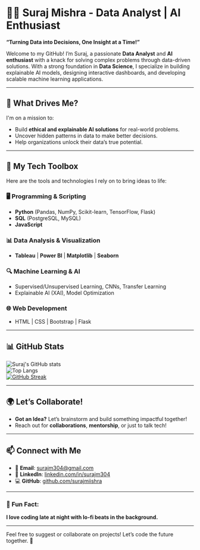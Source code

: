 # 👨‍💻 Suraj Mishra - Data Analyst | AI Enthusiast  

**“Turning Data into Decisions, One Insight at a Time!”**  

Welcome to my GitHub! I’m Suraj, a passionate **Data Analyst** and **AI enthusiast** with a knack for solving complex problems through data-driven solutions. With a strong foundation in **Data Science**, I specialize in building explainable AI models, designing interactive dashboards, and developing scalable machine learning applications.  

---

## 🧠 What Drives Me?  

I'm on a mission to:  
- Build **ethical and explainable AI solutions** for real-world problems.  
- Uncover hidden patterns in data to make better decisions.  
- Help organizations unlock their data’s true potential.  

---

## 🌟 My Tech Toolbox  

Here are the tools and technologies I rely on to bring ideas to life:  

### 🖥 Programming & Scripting  
- **Python** (Pandas, NumPy, Scikit-learn, TensorFlow, Flask)  
- **SQL** (PostgreSQL, MySQL)  
- **JavaScript**  

### 📊 Data Analysis & Visualization  
- **Tableau** | **Power BI** | **Matplotlib** | **Seaborn**  

### 🔍 Machine Learning & AI  
- Supervised/Unsupervised Learning, CNNs, Transfer Learning  
- Explainable AI (XAI), Model Optimization  

### 🌐 Web Development  
- HTML | CSS | Bootstrap | Flask  

---

## 📊 GitHub Stats  

![Suraj's GitHub stats](https://github-readme-stats.vercel.app/api?username=surajmiishra&show_icons=true&theme=radical)  
![Top Langs](https://github-readme-stats.vercel.app/api/top-langs/?username=surajmiishra&layout=compact&theme=radical)  
[![GitHub Streak](https://github-readme-streak-stats.herokuapp.com/?user=surajmiishra&theme=radical)](https://git.io/streak-stats)

---

## 🌍 Let’s Collaborate!  

- **Got an Idea?** Let’s brainstorm and build something impactful together!  
- Reach out for **collaborations**, **mentorship**, or just to talk tech!  

---

## 📫 Connect with Me  

- 📧 **Email**: [surajm304@gmail.com](mailto:surajm304@gmail.com)  
- 🔗 **LinkedIn**: [linkedin.com/in/surajm304](https://linkedin.com/in/surajm304)  
- 💻 **GitHub**: [github.com/surajmiishra](https://github.com/surajmiishra)  

---

### 👾 Fun Fact:  
**I love coding late at night with lo-fi beats in the background.**  

---

Feel free to suggest or collaborate on projects! Let’s code the future together. 🚀  
